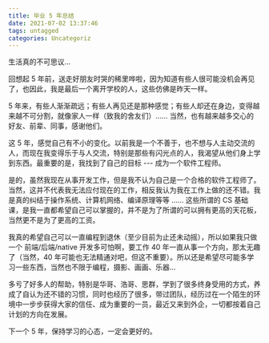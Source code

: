 ```yaml
---
title: 毕业 5 年总结
date: 2021-07-02 13:37:46
tags: untagged
categories: Uncategoriz
---
```


生活真的不可思议...

回想起 5 年前，送走好朋友时哭的稀里哗啦，因为知道有些人很可能没机会再见了，也因此，我是最后一个离开学校的人，这些仿佛是昨天一样。

5 年来，有些人渐渐疏远；有些人再见还是那种感觉；有些人却还在身边，变得越来越不可分割，就像家人一样（致我的舍友们）...... 当然，也有越来越多交心的好友、前辈、同事，感谢他们。

这 5 年，感觉自己有不小的变化。以前我是一个不善于，也不想与人主动交流的人，而现在我变得乐于与人交流，特别是那些有闪光点的人，我渴望从他们身上学到东西。最重要的是，我找到了自己的目标 --- 成为一个软件工程师。

是的，虽然我现在从事开发工作，但是我不认为自己是一个合格的软件工程师了。当然，这并不代表我无法应付现在的工作，相反我认为我在工作上做的还不错。我是真的纠结于操作系统、计算机网络、编译原理等等 ...... 这些所谓的 CS 基础课，是我一直都希望自己可以掌握的，并不是为了所谓的可以拥有更高的天花板，当然更不是为了更高的工资。

我真的希望自己可以一直编程到退休（至少目前为止还未动摇），所以如果我只做一个 前端/后端/native 开发多可怕啊，要工作 40 年一直从事一个方向，那太无趣了（当然，40 年可能也无法精通对吧，但这不重要）。所以还是希望尽可能多学习一些东西，当然也不限于编程，摄影、画画、乐器...

多亏了好多人的帮助，特别是华哥、浩哥、思群，学到了很多终身受用的方式，养成了自认为还不错的习惯，同时也经历了很多，带过团队，经历过在一个陌生的环境中一步步获得大家的信任、成为重要的一员，最近又来到外企，一切都按着自己计划的方向在发展。

下一个 5 年，保持学习的心态，一定会更好的。
